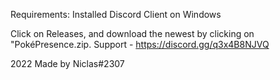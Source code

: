 Requirements:
  Installed Discord Client on Windows


Click on Releases, and download the newest by clicking on "PokéPresence.zip.
Support - https://discord.gg/q3x4B8NJVQ

2022 Made by Niclas#2307
